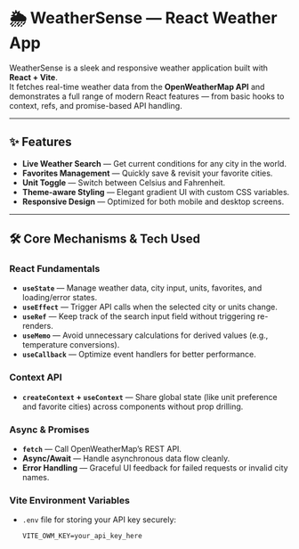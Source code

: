 # 🌦 WeatherSense — React Weather App

WeatherSense is a sleek and responsive weather application built with **React + Vite**.  
It fetches real-time weather data from the **OpenWeatherMap API** and demonstrates a full range of modern React features — from basic hooks to context, refs, and promise-based API handling.

---

## ✨ Features

- **Live Weather Search** — Get current conditions for any city in the world.
- **Favorites Management** — Quickly save & revisit your favorite cities.
- **Unit Toggle** — Switch between Celsius and Fahrenheit.
- **Theme-aware Styling** — Elegant gradient UI with custom CSS variables.
- **Responsive Design** — Optimized for both mobile and desktop screens.

---

## 🛠️ Core Mechanisms & Tech Used

### **React Fundamentals**
- **`useState`** — Manage weather data, city input, units, favorites, and loading/error states.
- **`useEffect`** — Trigger API calls when the selected city or units change.
- **`useRef`** — Keep track of the search input field without triggering re-renders.
- **`useMemo`** — Avoid unnecessary calculations for derived values (e.g., temperature conversions).
- **`useCallback`** — Optimize event handlers for better performance.

### **Context API**
- **`createContext` + `useContext`** — Share global state (like unit preference and favorite cities) across components without prop drilling.

### **Async & Promises**
- **`fetch`** — Call OpenWeatherMap’s REST API.
- **Async/Await** — Handle asynchronous data flow cleanly.
- **Error Handling** — Graceful UI feedback for failed requests or invalid city names.

### **Vite Environment Variables**
- `.env` file for storing your API key securely:
  ```env
  VITE_OWM_KEY=your_api_key_here
